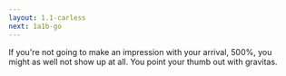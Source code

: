 ```yaml
---
layout: 1.1-carless
next: 1a1b-go
---
```

If you're not going to make an impression with your arrival, 500%, you might as well not show up at all. You point your thumb out with gravitas.
